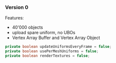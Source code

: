 ### Version 0

Features:

- 40'000 objects
- upload spare uniform, no UBOs
- Vertex Array Buffer and Vertex Array Object

```java
private boolean updateUniformsEveryFrame = false;
private boolean usePerMeshUniforms = false;
private boolean renderTextures = false;
```
